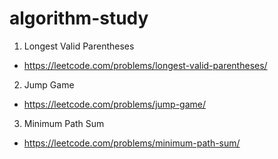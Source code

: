 # algorithm-study

1. Longest Valid Parentheses
  * https://leetcode.com/problems/longest-valid-parentheses/

2. Jump Game
  * https://leetcode.com/problems/jump-game/

3. Minimum Path Sum
  * https://leetcode.com/problems/minimum-path-sum/

